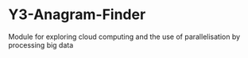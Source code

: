 # Y3-Anagram-Finder
Module for exploring cloud computing and the use of parallelisation by processing big data
